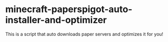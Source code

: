 # minecraft-paperspigot-auto-installer-and-optimizer
This is a script that auto downloads paper servers and optimizes it for you!
